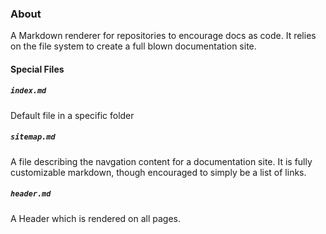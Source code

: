 ### About

A Markdown renderer for repositories to encourage docs as code. It relies on the file system to create a full blown documentation site.

#### Special Files

##### `index.md`
Default file in a specific folder

##### `sitemap.md`
A file describing the navgation content for a documentation site. It is fully customizable markdown, though encouraged to simply be a list of links.

##### `header.md`

A Header which is rendered on all pages.
 